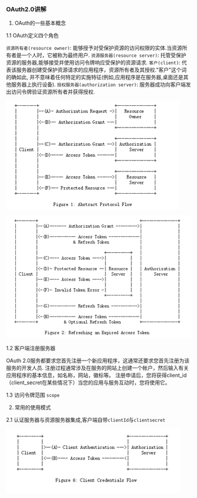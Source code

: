 ### OAuth2.0讲解

1. OAuth的一些基本概念

1.1 OAuth定义四个角色

`资源所有者(resource owner)`: 能够授予对受保护资源的访问权限的实体.当资源所有者是一个人时，它被称为最终用户.
`资源服务器(resource server)`: 托管受保护资源的服务器,能够接受并使用访问令牌响应受保护的资源请求.
`客户(client)`: 代表该服务器创建受保护资源请求的应用程序，资源所有者及其授权."客户"这个词的确如此,
并不意味着任何特定的实施特征(例如,应用程序是在服务器,桌面还是其他服务器上执行设备).
`授权服务器(authorization server)`: 服务器成功向客户端发出访问令牌验证资源所有者并获得授权.

![相关授权角色说明](images/roles.png)

![AccessToken与RefreshToken](images/accessToken-refreshToken.png)

1.2 客户端注册服务器

OAuth 2.0服务都要求您首先注册一个新应用程序，这通常还要求您首先注册为该服务的开发人员.
注册过程通常涉及在服务的网站上创建一个帐户，然后输入有关应用程序的基本信息，如名称，网站，徽标等。
注册申请后，您将获得client_id（client_secret在某些情况下）当您的应用与服务互动时，您将使用它。

1.3 访问令牌范围 `scope`

2. 常用的使用模式

2.1 认证服务器与资源服务器集成,客户端自带`clientId`与`clientsecret`

![基本的客户凭证授权](images/client-credentials.png)
